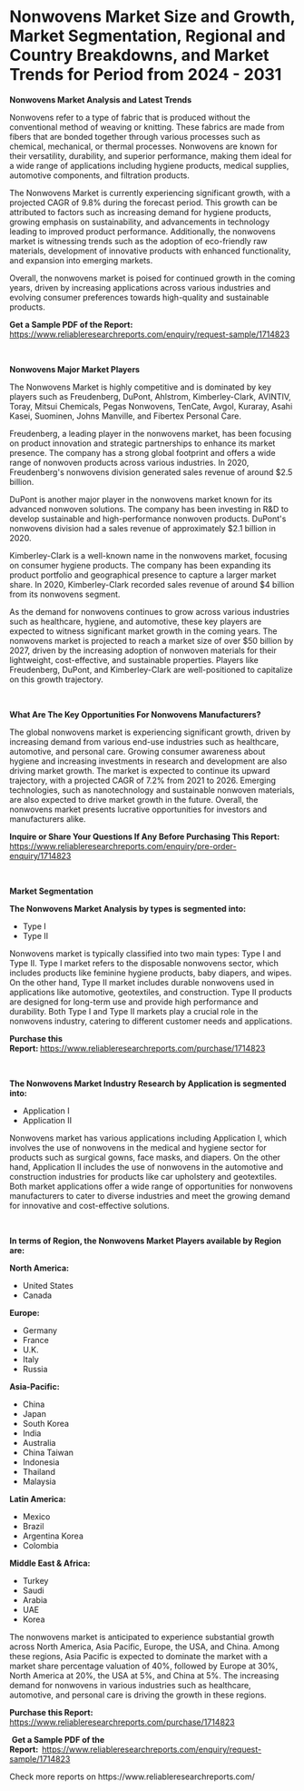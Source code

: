 <p><h1>Nonwovens Market Size and Growth, Market Segmentation, Regional and Country Breakdowns, and Market Trends for Period from 2024 -  2031</h1></p><p><strong>Nonwovens Market Analysis and Latest Trends</strong></p>
<p><p>Nonwovens refer to a type of fabric that is produced without the conventional method of weaving or knitting. These fabrics are made from fibers that are bonded together through various processes such as chemical, mechanical, or thermal processes. Nonwovens are known for their versatility, durability, and superior performance, making them ideal for a wide range of applications including hygiene products, medical supplies, automotive components, and filtration products.</p><p>The Nonwovens Market is currently experiencing significant growth, with a projected CAGR of 9.8% during the forecast period. This growth can be attributed to factors such as increasing demand for hygiene products, growing emphasis on sustainability, and advancements in technology leading to improved product performance. Additionally, the nonwovens market is witnessing trends such as the adoption of eco-friendly raw materials, development of innovative products with enhanced functionality, and expansion into emerging markets.</p><p>Overall, the nonwovens market is poised for continued growth in the coming years, driven by increasing applications across various industries and evolving consumer preferences towards high-quality and sustainable products.</p></p>
<p><strong>Get a Sample PDF of the Report:&nbsp;</strong> <a href="https://www.reliableresearchreports.com/enquiry/request-sample/1714823">https://www.reliableresearchreports.com/enquiry/request-sample/1714823</a></p>
<p>&nbsp;</p>
<p><strong>Nonwovens Major Market Players</strong></p>
<p><p>The Nonwovens Market is highly competitive and is dominated by key players such as Freudenberg, DuPont, Ahlstrom, Kimberley-Clark, AVINTIV, Toray, Mitsui Chemicals, Pegas Nonwovens, TenCate, Avgol, Kuraray, Asahi Kasei, Suominen, Johns Manville, and Fibertex Personal Care.</p><p>Freudenberg, a leading player in the nonwovens market, has been focusing on product innovation and strategic partnerships to enhance its market presence. The company has a strong global footprint and offers a wide range of nonwoven products across various industries. In 2020, Freudenberg's nonwovens division generated sales revenue of around $2.5 billion.</p><p>DuPont is another major player in the nonwovens market known for its advanced nonwoven solutions. The company has been investing in R&D to develop sustainable and high-performance nonwoven products. DuPont's nonwovens division had a sales revenue of approximately $2.1 billion in 2020.</p><p>Kimberley-Clark is a well-known name in the nonwovens market, focusing on consumer hygiene products. The company has been expanding its product portfolio and geographical presence to capture a larger market share. In 2020, Kimberley-Clark recorded sales revenue of around $4 billion from its nonwovens segment.</p><p>As the demand for nonwovens continues to grow across various industries such as healthcare, hygiene, and automotive, these key players are expected to witness significant market growth in the coming years. The nonwovens market is projected to reach a market size of over $50 billion by 2027, driven by the increasing adoption of nonwoven materials for their lightweight, cost-effective, and sustainable properties. Players like Freudenberg, DuPont, and Kimberley-Clark are well-positioned to capitalize on this growth trajectory.</p></p>
<p>&nbsp;</p>
<p><strong>What Are The Key Opportunities For Nonwovens Manufacturers?</strong></p>
<p><p>The global nonwovens market is experiencing significant growth, driven by increasing demand from various end-use industries such as healthcare, automotive, and personal care. Growing consumer awareness about hygiene and increasing investments in research and development are also driving market growth. The market is expected to continue its upward trajectory, with a projected CAGR of 7.2% from 2021 to 2026. Emerging technologies, such as nanotechnology and sustainable nonwoven materials, are also expected to drive market growth in the future. Overall, the nonwovens market presents lucrative opportunities for investors and manufacturers alike.</p></p>
<p><strong>Inquire or Share Your Questions If Any Before Purchasing This Report:</strong> <a href="https://www.reliableresearchreports.com/enquiry/pre-order-enquiry/1714823">https://www.reliableresearchreports.com/enquiry/pre-order-enquiry/1714823</a></p>
<p>&nbsp;</p>
<p><strong>Market Segmentation</strong></p>
<p><strong>The Nonwovens Market Analysis by types is segmented into:</strong></p>
<p><ul><li>Type I</li><li>Type II</li></ul></p>
<p><p>Nonwovens market is typically classified into two main types: Type I and Type II. Type I market refers to the disposable nonwovens sector, which includes products like feminine hygiene products, baby diapers, and wipes. On the other hand, Type II market includes durable nonwovens used in applications like automotive, geotextiles, and construction. Type II products are designed for long-term use and provide high performance and durability. Both Type I and Type II markets play a crucial role in the nonwovens industry, catering to different customer needs and applications.</p></p>
<p><strong>Purchase this Report:&nbsp;</strong><a href="https://www.reliableresearchreports.com/purchase/1714823">https://www.reliableresearchreports.com/purchase/1714823</a></p>
<p>&nbsp;</p>
<p><strong>The Nonwovens Market Industry Research by Application is segmented into:</strong></p>
<p><ul><li>Application I</li><li>Application II</li></ul></p>
<p><p>Nonwovens market has various applications including Application I, which involves the use of nonwovens in the medical and hygiene sector for products such as surgical gowns, face masks, and diapers. On the other hand, Application II includes the use of nonwovens in the automotive and construction industries for products like car upholstery and geotextiles. Both market applications offer a wide range of opportunities for nonwovens manufacturers to cater to diverse industries and meet the growing demand for innovative and cost-effective solutions.</p></p>
<p>&nbsp;</p>
<p><strong>In terms of Region, the Nonwovens Market Players available by Region are:</strong></p>
<p>
    <p> <strong> North America: </strong>
        <ul>
            <li>United States</li>
            <li>Canada</li>
        </ul>
        </p> 
    <p> <strong> Europe: </strong>
        <ul>
            <li>Germany</li>
            <li>France</li>
            <li>U.K.</li>
            <li>Italy</li>
            <li>Russia</li>
        </ul>
        </p> 
    <p> <strong> Asia-Pacific: </strong>
        <ul>
            <li>China</li>
            <li>Japan</li>
            <li>South Korea</li>
            <li>India</li>
            <li>Australia</li>
            <li>China Taiwan</li>
            <li>Indonesia</li>
            <li>Thailand</li>
            <li>Malaysia</li>
        </ul>
        </p> 
    <p> <strong> Latin America: </strong>
        <ul>
            <li>Mexico</li>
            <li>Brazil</li>
            <li>Argentina Korea</li>
            <li>Colombia</li>
        </ul>
        </p> 
    <p> <strong> Middle East & Africa: </strong>
        <ul>
            <li>Turkey</li>
            <li>Saudi</li>
            <li>Arabia</li>
            <li>UAE</li>
            <li>Korea</li>
        </ul>
    </p>
    </p>
<p><p>The nonwovens market is anticipated to experience substantial growth across North America, Asia Pacific, Europe, the USA, and China. Among these regions, Asia Pacific is expected to dominate the market with a market share percentage valuation of 40%, followed by Europe at 30%, North America at 20%, the USA at 5%, and China at 5%. The increasing demand for nonwovens in various industries such as healthcare, automotive, and personal care is driving the growth in these regions.</p></p>
<p><strong>Purchase this Report: </strong><a href="https://www.reliableresearchreports.com/purchase/1714823">https://www.reliableresearchreports.com/purchase/1714823</a></p>
<p>&nbsp;<strong>Get a Sample PDF of the Report:&nbsp;&nbsp;</strong><a href="https://www.reliableresearchreports.com/enquiry/request-sample/1714823">https://www.reliableresearchreports.com/enquiry/request-sample/1714823</a></p>
<p><strong></strong></p>
<p>Check more reports on https://www.reliableresearchreports.com/</p>